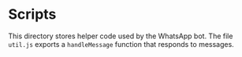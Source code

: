 # Scripts

This directory stores helper code used by the WhatsApp bot. The file `util.js` exports a `handleMessage` function that responds to messages.
